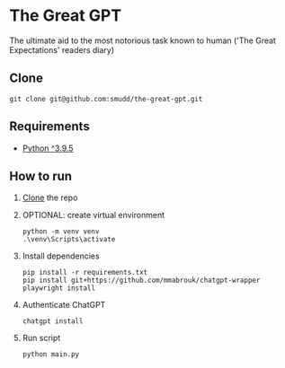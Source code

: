 # The Great GPT

The ultimate aid to the most notorious task known to human ('The Great Expectations' readers diary)

## Clone

    git clone git@github.com:smudd/the-great-gpt.git

## Requirements

- [Python ^3.9.5](https://www.python.org/)

## How to run

1.  [Clone](#clone) the repo
2.  OPTIONAL: create virtual environment

    ```
    python -m venv venv
    .\venv\Scripts\activate
    ```

3.  Install dependencies

    ```
    pip install -r requirements.txt
    pip install git+https://github.com/mmabrouk/chatgpt-wrapper
    playwright install
    ```

4.  Authenticate ChatGPT

    ```
    chatgpt install
    ```

5.  Run script

    ```
    python main.py
    ```
